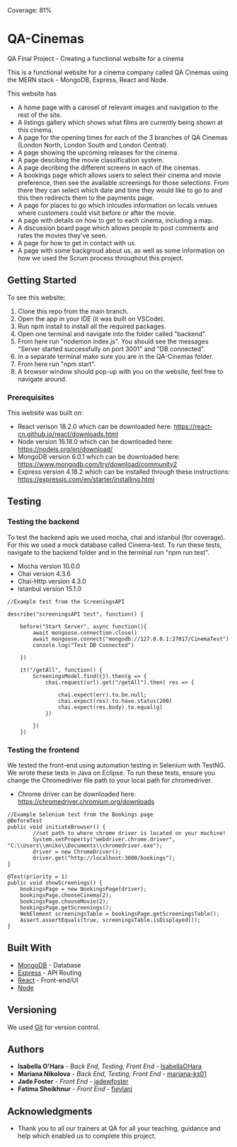 Coverage: 81%
# QA-Cinemas

QA Final Project - Creating a functional website for a cinema

This is a functional website for a cinema company called QA Cinemas using the MERN stack - MongoDB, Express, React and Node.

This website has
- A home page with a carosel of relevant images and navigation to the rest of the site.
- A listings gallery which shows what films are currently being shown at this cinema.
- A page for the opening times for each of the 3 branches of QA Cinemas (London North, London South and London Central).
- A page showing the upcoming releases for the cinema.
- A page descibing the movie classification system.
- A page decribing the different screens in each of the cinemas.
- A bookings page which allows users to select their cinema and movie preference, then see the available screenings for those selections. From there they can select which date and time they would like to go to and this then redirects them to the payments page.
- A page for places to go which inlcudes information on locals venues where customers could visit before or after the movie.
- A page with details on how to get to each cinema, including a map.
- A discussion board page which allows people to post comments and rates the movies they've seen.
- A page for how to get in contact with us.
- A page with some backgroud about us, as well as some information on how we used the Scrum process throughout this project.

## Getting Started

To see this website:
1. Clone this repo from the main branch.
2. Open the app in your IDE (it was built on VSCode).
3. Run npm install to install all the required packages.
4. Open one terminal and navigate into the folder called "backend".
5. From here run "nodemon index.js". You should see the messages "Server started successfully on port 3001" and "DB connected".
6. In a separate terminal make sure you are in the QA-Cinemas folder.
7. From here run "npm start".
8. A browser window should pop-up with you on the website, feel free to navigate around.

### Prerequisites

This website was built on:
- React verison 18.2.0 which can be downloaded here: https://react-cn.github.io/react/downloads.html
- Node version 16.18.0 which can be downloaded here: https://nodejs.org/en/download/
- MongoDB version 6.0.1 which can be downloaded here: https://www.mongodb.com/try/download/community2
- Express version 4.18.2 which can be installed through these instructions: https://expressjs.com/en/starter/installing.html

## Testing

### Testing the backend

To test the backend apis we used mocha, chai and istanbul (for coverage). For this we used a mock database called Cinema-test.
To run these tests, navigate to the backend folder and in the terminal run "npm run test".
- Mocha version 10.0.0
- Chai version 4.3.6
- Chai-Http version 4.3.0
- Istanbul version 15.1.0

```
//Example test from the ScreeningsAPI

describe("screeningsAPI test", function() {

    before("Start Server", async function(){
        await mongoose.connection.close()
        await mongoose.connect("mongodb://127.0.0.1:27017/CinemaTest")
        console.log("Test DB Connected")
     
    }) 
    
    it("/getAll", function() {
        ScreeningsModel.find({}).then(g => {
            chai.request(url).get("/getAll").then( res => {
 
                chai.expect(err).to.be.null;
                chai.expect(res).to.have.status(200)
                chai.expect(res.body).to.equal(g)
            })
 
        })
    })
  ```
    
### Testing the frontend

We tested the front-end using automation testing in Selenium with TestNG. We wrote these tests in Java on Eclipse. 
To run these tests, ensure you change the Chromedriver file path to your local path for chromedriver. 
- Chrome driver can be downloaded here: https://chromedriver.chromium.org/downloads

```
//Example Selenium test from the Bookings page
@BeforeTest
public void initiateBrowser() {
		//set path to where chrome driver is located on your machine!
		System.setProperty("webdriver.chrome.driver", "C:\\Users\\mniko\\Documents\\chromedriver.exe");
		driver = new ChromeDriver();
		driver.get("http://localhost:3000/bookings");
}
  
@Test(priority = 1)
public void showScreenings() {
    bookingsPage = new BookingsPage(driver);
    bookingsPage.chooseCinema(2);
    bookingsPage.chooseMovie(2);
    bookingsPage.getScreenings();
    WebElement screeningsTable = bookingsPage.getScreeningsTable();
    Assert.assertEquals(true, screeningsTable.isDisplayed());
}
```

## Built With

* [MongoDB](https://www.mongodb.com/) - Database
* [Express](https://expressjs.com/) - API Routing
* [React](https://reactjs.org/) - Front-end/UI
* [Node](https://nodejs.org/en/) 

## Versioning

We used [Git](https://git-scm.com) for version control.

## Authors

* **Isabella O'Hara** - *Back End, Testing, Front End* - [IsabellaOHara](https://github.com/IsabellaOHara)
* **Mariana Nikolova** - *Back End, Testing, Front End* - [mariana-ks01](https://github.com/mariana-ks01)
* **Jade Foster** - *Front End* - [jadewfoster](https://github.com/jadewfoster)
* **Fatima Sheikhnur** - *Front End* - [fjeylani](https://github.com/fjeylani)

## Acknowledgments
* Thank you to all our trainers at QA for all your teaching, guidance and help which enabled us to complete this project.

